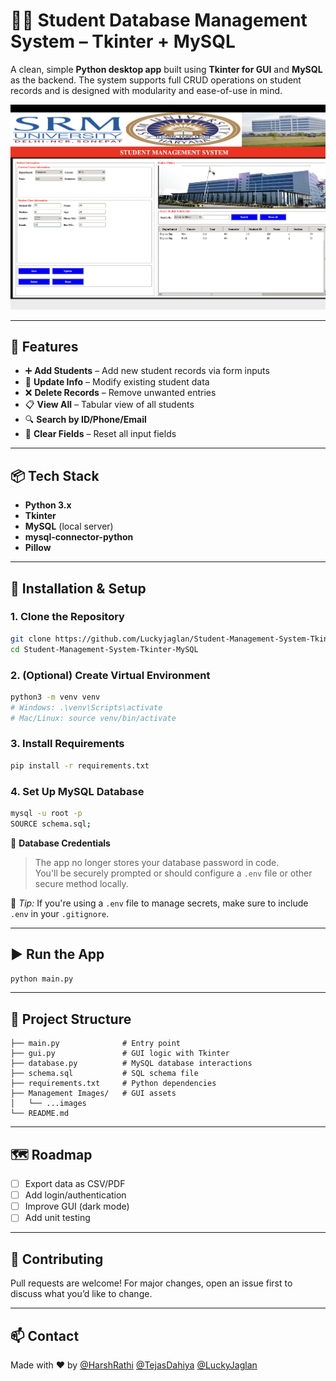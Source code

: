 
# 🧑‍🎓 Student Database Management System – Tkinter + MySQL

A clean, simple **Python desktop app** built using **Tkinter for GUI** and **MySQL** as the backend. The system supports full CRUD operations on student records and is designed with modularity and ease-of-use in mind.

![screenshot](Management_Images/Screenshot.png)

---

## 🚀 Features

- ➕ **Add Students** – Add new student records via form inputs
- 🔁 **Update Info** – Modify existing student data
- ❌ **Delete Records** – Remove unwanted entries
- 📋 **View All** – Tabular view of all students
- 🔍 **Search by ID/Phone/Email**
- 🧹 **Clear Fields** – Reset all input fields

---

## 📦 Tech Stack

- **Python 3.x**
- **Tkinter**
- **MySQL** (local server)
- **mysql-connector-python**
- **Pillow**

---

## 🧰 Installation & Setup

### 1. Clone the Repository
```bash
git clone https://github.com/Luckyjaglan/Student-Management-System-Tkinter-MySQL.git
cd Student-Management-System-Tkinter-MySQL
```

### 2. (Optional) Create Virtual Environment
```bash
python3 -m venv venv
# Windows: .\venv\Scripts\activate
# Mac/Linux: source venv/bin/activate
```

### 3. Install Requirements
```bash
pip install -r requirements.txt
```

### 4. Set Up MySQL Database
```bash
mysql -u root -p
SOURCE schema.sql;
```
🔐 **Database Credentials**  
> The app no longer stores your database password in code.  
> You'll be securely prompted or should configure a `.env` file or other secure method locally.

📁 *Tip:* If you're using a `.env` file to manage secrets, make sure to include `.env` in your `.gitignore`.

---

## ▶️ Run the App

```bash
python main.py
```

---

## 📁 Project Structure

```
├── main.py              # Entry point
├── gui.py               # GUI logic with Tkinter
├── database.py          # MySQL database interactions
├── schema.sql           # SQL schema file
├── requirements.txt     # Python dependencies
├── Management Images/   # GUI assets
│   └── ...images
└── README.md
```

---

## 🗺️ Roadmap

- [ ] Export data as CSV/PDF
- [ ] Add login/authentication
- [ ] Improve GUI (dark mode)
- [ ] Add unit testing

---

## 🤝 Contributing

Pull requests are welcome! For major changes, open an issue first to discuss what you’d like to change.

---

## 📫 Contact

Made with ❤️ by [@HarshRathi](https://github.com/HRathi27)
                [@TejasDahiya](https://github.com/TejasDahiya09)
                [@LuckyJaglan](https://github.com/Luckyjaglan)
